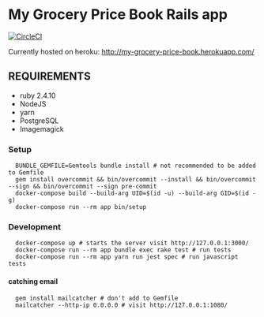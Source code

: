 # My Grocery Price Book Rails app
[![CircleCI](https://circleci.com/gh/my-grocery-price-book/www.svg?style=svg)](https://circleci.com/gh/my-grocery-price-book/www)

Currently hosted on heroku: http://my-grocery-price-book.herokuapp.com/

## REQUIREMENTS

 * ruby 2.4.10
 * NodeJS
 * yarn
 * PostgreSQL
 * Imagemagick

 
### Setup
 
```
  BUNDLE_GEMFILE=Gemtools bundle install # not recommended to be added to Gemfile
  gem install overcommit && bin/overcommit --install && bin/overcommit --sign && bin/overcommit --sign pre-commit
  docker-compose build --build-arg UID=$(id -u) --build-arg GID=$(id -g)
  docker-compose run --rm app bin/setup
```

### Development

```
  docker-compose up # starts the server visit http://127.0.0.1:3000/
  docker-compose run --rm app bundle exec rake test # run tests
  docker-compose run --rm app yarn run jest spec # run javascript tests
```

#### catching email

```
  gem install mailcatcher # don't add to Gemfile
  mailcatcher --http-ip 0.0.0.0 # visit http://127.0.0.1:1080/
```
